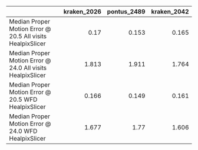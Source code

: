 |                                                            |   kraken_2026 |   pontus_2489 |   kraken_2042 |
|:-----------------------------------------------------------|--------------:|--------------:|--------------:|
| Median Proper Motion Error @ 20.5 All visits HealpixSlicer |         0.17  |         0.153 |         0.165 |
| Median Proper Motion Error @ 24.0 All visits HealpixSlicer |         1.813 |         1.911 |         1.764 |
| Median Proper Motion Error @ 20.5 WFD HealpixSlicer        |         0.166 |         0.149 |         0.161 |
| Median Proper Motion Error @ 24.0 WFD HealpixSlicer        |         1.677 |         1.77  |         1.606 |
